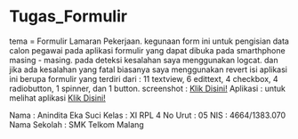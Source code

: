 # Tugas_Formulir
tema = Formulir Lamaran Pekerjaan.
kegunaan form ini untuk pengisian data calon pegawai pada aplikasi formulir yang dapat dibuka pada smarthphone masing - masing.
pada deteksi kesalahan saya menggunakan logcat. dan jika ada kesalahan yang fatal biasanya saya menggunakan revert
isi aplikasi ini berupa formulir yang terdiri dari : 11 textview, 6 edittext, 4 checkbox, 4 radiobutton, 1 spinner, dan 1 button.
screenshot : [Klik Disini!](https://drive.google.com/drive/u/1/folders/0Bz25N1EKx7qOZDkwcDhUZTZyWTA)
Aplikasi : untuk melihat aplikasi [Klik Disini!](https://drive.google.com/drive/u/1/my-drive)

Nama          :   Anindita Eka Suci
Kelas         :   XI RPL 4
No Urut       :   05
NIS           :   4664/1383.070
Nama Sekolah  :   SMK Telkom Malang
